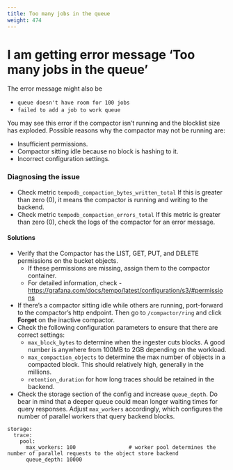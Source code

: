 ```yaml
---
title: Too many jobs in the queue
weight: 474
---
```


# I am getting error message ‘Too many jobs in the queue’

The error message might also be

- `queue doesn't have room for 100 jobs`
- `failed to add a job to work queue`

You may see this error if the compactor isn’t running and the blocklist size has exploded.
Possible reasons why the compactor may not be running are:

- Insufficient permissions.
- Compactor sitting idle because no block is hashing to it.
- Incorrect configuration settings.

### Diagnosing the issue

- Check metric `tempodb_compaction_bytes_written_total`
  If this is greater than zero (0), it means the compactor is running and writing to the backend.
- Check metric `tempodb_compaction_errors_total`
  If this metric is greater than zero (0), check the logs of the compactor for an error message.

#### Solutions

- Verify that the Compactor has the LIST, GET, PUT, and DELETE permissions on the bucket objects.
  - If these permissions are missing, assign them to the compactor container.
  - For detailed information, check - https://grafana.com/docs/tempo/latest/configuration/s3/#permissions
- If there’s a compactor sitting idle while others are running, port-forward to the compactor’s http endpoint. Then go to `/compactor/ring` and click **Forget** on the inactive compactor.
- Check the following configuration parameters to ensure that there are correct settings:
  - `max_block_bytes` to determine when the ingester cuts blocks. A good number is anywhere from 100MB to 2GB depending on the workload.
  - `max_compaction_objects` to determine the max number of objects in a compacted block. This should relatively high, generally in the millions.
  - `retention_duration` for how long traces should be retained in the backend.
- Check the storage section of the config and increase `queue_depth`. Do bear in mind that a deeper queue could mean longer
  waiting times for query responses. Adjust `max_workers` accordingly, which configures the number of parallel workers
  that query backend blocks.

```
storage:
  trace:
    pool:
      max_workers: 100                 # worker pool determines the number of parallel requests to the object store backend
      queue_depth: 10000
```
